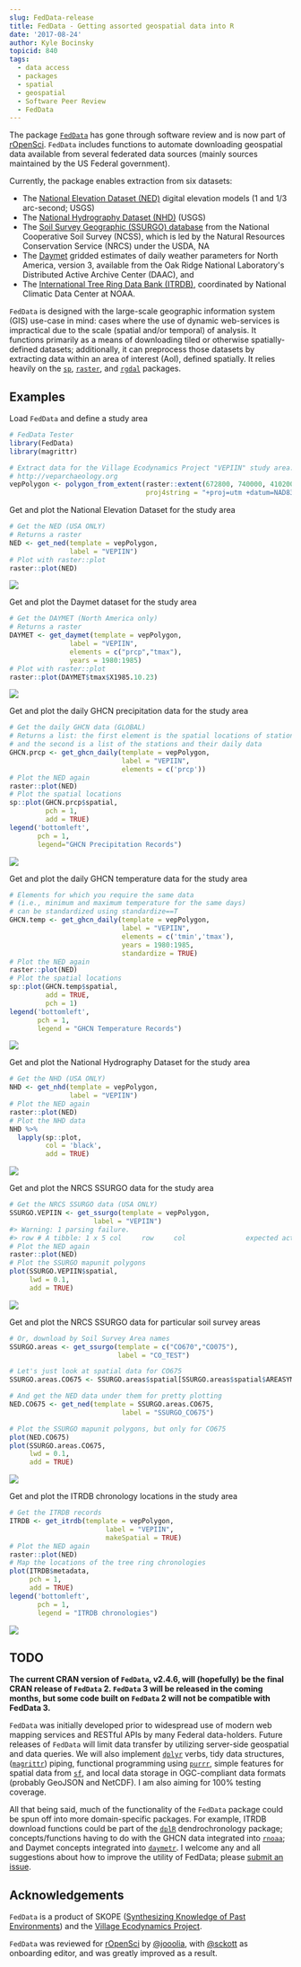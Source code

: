 ```yaml
---
slug: FedData-release
title: FedData - Getting assorted geospatial data into R
date: '2017-08-24'
author: Kyle Bocinsky
topicid: 840
tags:
  - data access
  - packages
  - spatial
  - geospatial
  - Software Peer Review
  - FedData
---
```


The package [`FedData`](https://github.com/ropensci/FedData) has gone through software review and is now part of [rOpenSci](/). `FedData` includes functions to automate downloading geospatial data available from several federated data sources (mainly sources maintained by the US Federal government).

Currently, the package enables extraction from six datasets:

-   The [National Elevation Dataset (NED)](https://ned.usgs.gov) digital elevation models (1 and 1/3 arc-second; USGS)
-   The [National Hydrography Dataset (NHD)](https://nhd.usgs.gov) (USGS)
-   The [Soil Survey Geographic (SSURGO) database](https://websoilsurvey.sc.egov.usda.gov/) from the National Cooperative Soil Survey (NCSS), which is led by the Natural Resources Conservation Service (NRCS) under the USDA,
NA
-   The [Daymet](https://daymet.ornl.gov/) gridded estimates of daily weather parameters for North America, version 3, available from the Oak Ridge National Laboratory's Distributed Active Archive Center (DAAC), and
-   The [International Tree Ring Data Bank (ITRDB)](https://www.ncdc.noaa.gov/data-access/paleoclimatology-data/datasets/tree-ring), coordinated by National Climatic Data Center at NOAA.

`FedData` is designed with the large-scale geographic information system (GIS) use-case in mind: cases where the use of dynamic web-services is impractical due to the scale (spatial and/or temporal) of analysis. It functions primarily as a means of downloading tiled or otherwise spatially-defined datasets; additionally, it can preprocess those datasets by extracting data within an area of interest (AoI), defined spatially. It relies heavily on the [`sp`](https://cran.r-project.org/package=sp), [`raster`](https://cran.r-project.org/package=raster), and [`rgdal`](https://cran.r-project.org/package=rgdal) packages.

## Examples

Load `FedData` and define a study area

``` r
# FedData Tester
library(FedData)
library(magrittr)

# Extract data for the Village Ecodynamics Project "VEPIIN" study area:
# http://veparchaeology.org
vepPolygon <- polygon_from_extent(raster::extent(672800, 740000, 4102000, 4170000),
                                  proj4string = "+proj=utm +datum=NAD83 +zone=12")
```

Get and plot the National Elevation Dataset for the study area

``` r
# Get the NED (USA ONLY)
# Returns a raster
NED <- get_ned(template = vepPolygon,
               label = "VEPIIN")
# Plot with raster::plot
raster::plot(NED)
```

![](https://github.com/ropensci/FedData/raw/master/inst/image/README-unnamed-chunk-6-1.png)

Get and plot the Daymet dataset for the study area

``` r
# Get the DAYMET (North America only)
# Returns a raster
DAYMET <- get_daymet(template = vepPolygon,
               label = "VEPIIN",
               elements = c("prcp","tmax"),
               years = 1980:1985)
# Plot with raster::plot
raster::plot(DAYMET$tmax$X1985.10.23)
```

![](https://github.com/ropensci/FedData/raw/master/inst/image/README-unnamed-chunk-7-1.png)

Get and plot the daily GHCN precipitation data for the study area

``` r
# Get the daily GHCN data (GLOBAL)
# Returns a list: the first element is the spatial locations of stations,
# and the second is a list of the stations and their daily data
GHCN.prcp <- get_ghcn_daily(template = vepPolygon,
                            label = "VEPIIN",
                            elements = c('prcp'))
# Plot the NED again
raster::plot(NED)
# Plot the spatial locations
sp::plot(GHCN.prcp$spatial,
         pch = 1,
         add = TRUE)
legend('bottomleft',
       pch = 1,
       legend="GHCN Precipitation Records")
```

![](https://github.com/ropensci/FedData/raw/master/inst/image/README-unnamed-chunk-8-1.png)

Get and plot the daily GHCN temperature data for the study area

``` r
# Elements for which you require the same data
# (i.e., minimum and maximum temperature for the same days)
# can be standardized using standardize==T
GHCN.temp <- get_ghcn_daily(template = vepPolygon,
                            label = "VEPIIN",
                            elements = c('tmin','tmax'),
                            years = 1980:1985,
                            standardize = TRUE)
# Plot the NED again
raster::plot(NED)
# Plot the spatial locations
sp::plot(GHCN.temp$spatial,
         add = TRUE,
         pch = 1)
legend('bottomleft',
       pch = 1,
       legend = "GHCN Temperature Records")
```

![](https://github.com/ropensci/FedData/raw/master/inst/image/README-unnamed-chunk-9-1.png)

Get and plot the National Hydrography Dataset for the study area

``` r
# Get the NHD (USA ONLY)
NHD <- get_nhd(template = vepPolygon,
               label = "VEPIIN")
# Plot the NED again
raster::plot(NED)
# Plot the NHD data
NHD %>%
  lapply(sp::plot,
         col = 'black',
         add = TRUE)
```

![](https://github.com/ropensci/FedData/raw/master/inst/image/README-unnamed-chunk-10-1.png)

Get and plot the NRCS SSURGO data for the study area

``` r
# Get the NRCS SSURGO data (USA ONLY)
SSURGO.VEPIIN <- get_ssurgo(template = vepPolygon,
                     label = "VEPIIN")
#> Warning: 1 parsing failure.
#> row # A tibble: 1 x 5 col     row     col               expected actual expected   <int>   <chr>                  <chr>  <chr> actual 1  1276 slope.r no trailing characters     .5 file # ... with 1 more variables: file <chr>
# Plot the NED again
raster::plot(NED)
# Plot the SSURGO mapunit polygons
plot(SSURGO.VEPIIN$spatial,
     lwd = 0.1,
     add = TRUE)
```

![](https://github.com/ropensci/FedData/raw/master/inst/image/README-unnamed-chunk-11-1.png)

Get and plot the NRCS SSURGO data for particular soil survey areas

``` r
# Or, download by Soil Survey Area names
SSURGO.areas <- get_ssurgo(template = c("CO670","CO075"),
                           label = "CO_TEST")

# Let's just look at spatial data for CO675
SSURGO.areas.CO675 <- SSURGO.areas$spatial[SSURGO.areas$spatial$AREASYMBOL=="CO075",]

# And get the NED data under them for pretty plotting
NED.CO675 <- get_ned(template = SSURGO.areas.CO675,
                            label = "SSURGO_CO675")

# Plot the SSURGO mapunit polygons, but only for CO675
plot(NED.CO675)
plot(SSURGO.areas.CO675,
     lwd = 0.1,
     add = TRUE)
```

![](https://github.com/ropensci/FedData/raw/master/inst/image/README-unnamed-chunk-12-1.png)

Get and plot the ITRDB chronology locations in the study area

``` r
# Get the ITRDB records
ITRDB <- get_itrdb(template = vepPolygon,
                        label = "VEPIIN",
                        makeSpatial = TRUE)
# Plot the NED again
raster::plot(NED)
# Map the locations of the tree ring chronologies
plot(ITRDB$metadata,
     pch = 1,
     add = TRUE)
legend('bottomleft',
       pch = 1,
       legend = "ITRDB chronologies")
```

![](https://github.com/ropensci/FedData/raw/master/inst/image/README-unnamed-chunk-13-1.png)



## TODO

**The current CRAN version of `FedData`, v2.4.6, will (hopefully) be the final CRAN release of `FedData` 2. `FedData` 3 will be released in the coming months, but some code built on `FedData` 2 will not be compatible with FedData 3.**

`FedData` was initially developed prior to widespread use of modern web mapping services and RESTful APIs by many Federal data-holders. Future releases of `FedData` will limit data transfer by utilizing server-side geospatial and data queries. We will also implement [`dplyr`](https://github.com/hadley/dplyr) verbs, tidy data structures, ([`magrittr`](https://github.com/tidyverse/magrittr)) piping, functional programming using [`purrr`](https://github.com/hadley/purrr), simple features for spatial data from [`sf`](https://github.com/edzer/sfr), and local data storage in OGC-compliant data formats (probably GeoJSON and NetCDF). I am also aiming for 100% testing coverage.

All that being said, much of the functionality of the `FedData` package could be spun off into more domain-specific packages. For example, ITRDB download functions could be part of the [`dplR`](https://github.com/AndyBunn/dplR/) dendrochronology package; concepts/functions having to do with the GHCN data integrated into [`rnoaa`](https://github.com/ropensci/rnoaa); and Daymet concepts integrated into [`daymetr`](https://github.com/khufkens/daymetr). I welcome any and all suggestions about how to improve the utility of FedData; please [submit an issue](https://github.com/ropensci/FedData/issues).


## Acknowledgements


`FedData` is a product of SKOPE ([Synthesizing Knowledge of Past Environments](http://www.openskope.org)) and the [Village Ecodynamics Project](http://veparchaeology.org/).

`FedData` was reviewed for [rOpenSci](https://ropensci.org) by [@jooolia](https://github.com/jooolia), with [@sckott](https://github.com/sckott) as onboarding editor, and was greatly improved as a result.
